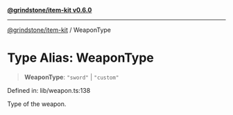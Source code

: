 [**@grindstone/item-kit v0.6.0**](../README.md)

***

[@grindstone/item-kit](../globals.md) / WeaponType

# Type Alias: WeaponType

> **WeaponType**: `"sword"` \| `"custom"`

Defined in: lib/weapon.ts:138

Type of the weapon.
